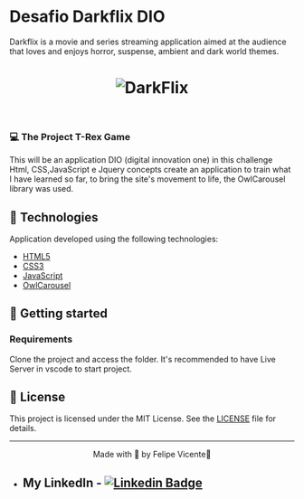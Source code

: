 # Desafio Darkflix DIO 

Darkflix is a movie and series streaming application aimed at the audience that loves and enjoys horror, suspense, ambient and dark world themes.


<h1 align="center">
    <img alt="DarkFlix" title="Darkflix" src="img/darkflix.gif" />
</h1>

<br>

### 💻 The Project T-Rex Game
This will be an application DIO (digital innovation one) in this challenge Html, CSS,JavaScript e Jquery concepts create an application to train what I have learned so far, 
to bring the site's movement to life, the OwlCarousel library was used.

## 🧪 Technologies

Application developed using the following technologies:

- [HTML5](https://www.w3schools.com/html/default.asp)
- [CSS3](https://www.w3schools.com/css/default.asp)
- [JavaScript](https://developer.mozilla.org/pt-BR/docs/Web/JavaScript)
- [OwlCarousel](https://owlcarousel2.github.io/OwlCarousel2/)

 
## 🚀 Getting started



### Requirements

Clone the project and access the folder.
It's recommended to have Live Server in vscode to start project.



## 📝 License

This project is licensed under the MIT License. See the [LICENSE](LICENSE.md) file for details.


---

<p align="center">Made with 💜 by Felipe Vicente👋</p>  

- ## My LinkedIn - [![Linkedin Badge](https://img.shields.io/badge/-FelipeVicente-blue?style=flat-square&logo=Linkedin&logoColor=white&link=https://www.linkedin.com/in/felipe-gomes-vicente/)](https://www.linkedin.com/in/felipe-gomes-vicente/) 
